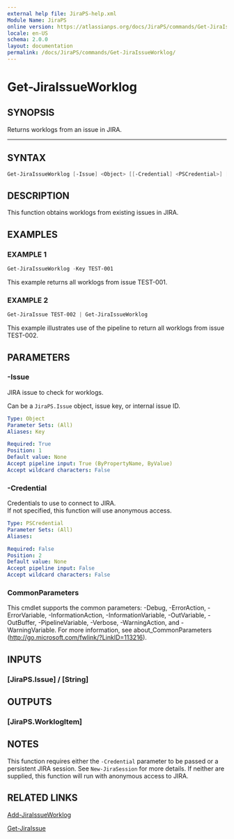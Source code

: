 ```yaml
---
external help file: JiraPS-help.xml
Module Name: JiraPS
online version: https://atlassianps.org/docs/JiraPS/commands/Get-JiraIssueWorklog/
locale: en-US
schema: 2.0.0
layout: documentation
permalink: /docs/JiraPS/commands/Get-JiraIssueWorklog/
---
```

# Get-JiraIssueWorklog

## SYNOPSIS

Returns worklogs from an issue in JIRA.
****

## SYNTAX

```powershell
Get-JiraIssueWorklog [-Issue] <Object> [[-Credential] <PSCredential>] [<CommonParameters>]
```

## DESCRIPTION

This function obtains worklogs from existing issues in JIRA.

## EXAMPLES

### EXAMPLE 1

```powershell
Get-JiraIssueWorklog -Key TEST-001
```

This example returns all worklogs from issue TEST-001.

### EXAMPLE 2

```powershell
Get-JiraIssue TEST-002 | Get-JiraIssueWorklog
```

This example illustrates use of the pipeline to return all worklogs from issue TEST-002.

## PARAMETERS

### -Issue

JIRA issue to check for worklogs.

Can be a `JiraPS.Issue` object, issue key, or internal issue ID.

```yaml
Type: Object
Parameter Sets: (All)
Aliases: Key

Required: True
Position: 1
Default value: None
Accept pipeline input: True (ByPropertyName, ByValue)
Accept wildcard characters: False
```

### -Credential

Credentials to use to connect to JIRA.  
If not specified, this function will use anonymous access.

```yaml
Type: PSCredential
Parameter Sets: (All)
Aliases:

Required: False
Position: 2
Default value: None
Accept pipeline input: False
Accept wildcard characters: False
```

### CommonParameters

This cmdlet supports the common parameters: -Debug, -ErrorAction, -ErrorVariable, -InformationAction, -InformationVariable, -OutVariable, -OutBuffer, -PipelineVariable, -Verbose, -WarningAction, and -WarningVariable.
For more information, see about_CommonParameters (http://go.microsoft.com/fwlink/?LinkID=113216).

## INPUTS

### [JiraPS.Issue] / [String]

## OUTPUTS

### [JiraPS.WorklogItem]

## NOTES

This function requires either the `-Credential` parameter to be passed or a persistent JIRA session.
See `New-JiraSession` for more details.
If neither are supplied, this function will run with anonymous access to JIRA.

## RELATED LINKS

[Add-JiraIssueWorklog](../Add-JiraIssueWorklog/)

[Get-JiraIssue](../Get-JiraIssue/)

